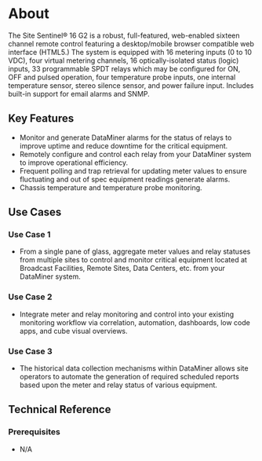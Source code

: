 # About

The Site Sentinel® 16 G2 is a robust, full-featured, web-enabled sixteen channel remote control featuring a desktop/mobile browser compatible web interface (HTML5.) The system is equipped with 16 metering inputs (0 to 10 VDC), four virtual metering channels, 16 optically-isolated status (logic) inputs, 33 programmable SPDT relays which may be configured for ON, OFF and pulsed operation, four temperature probe inputs, one internal temperature sensor, stereo silence sensor, and power failure input. Includes built-in support for email alarms and SNMP.

## Key Features

- Monitor and generate DataMiner alarms for the status of relays to improve uptime and reduce downtime for the critical equipment.
- Remotely configure and control each relay from your DataMiner system to improve operational efficiency.
- Frequent polling and trap retrieval for updating meter values to ensure fluctuating and out of spec equipment readings generate alarms.
- Chassis temperature and temperature probe monitoring.

## Use Cases

### Use Case 1

- From a single pane of glass, aggregate meter values and relay statuses from multiple sites to control and monitor critical equipment located at Broadcast Facilities, Remote Sites, Data Centers, etc. from your DataMiner system.

### Use Case 2

- Integrate meter and relay monitoring and control into your existing monitoring workflow via correlation, automation, dashboards, low code apps, and cube visual overviews.

### Use Case 3

- The historical data collection mechanisms within DataMiner allows site operators to automate the generation of required scheduled reports based upon the meter and relay status of various equipment.

## Technical Reference

### Prerequisites

- N/A
